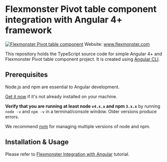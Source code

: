 # Flexmonster Pivot table component integration with Angular 4+ framework
[![Flexmonster Pivot table component](https://s3.amazonaws.com/flexmonster/github/fm-github-cover.png)](http://flexmonster.com)
Website: www.flexmonster.com

This repository holds the TypeScript source code for simple Angular 4+ and Flexmonster Pivot table component project. It is created using [Angular CLI](https://cli.angular.io/).

## Prerequisites

Node.js and npm are essential to Angular development. 
    
<a href="https://docs.npmjs.com/getting-started/installing-node" target="_blank" title="Installing Node.js and updating npm">
Get it now</a> if it's not already installed on your machine.
 
**Verify that you are running at least node `v4.x.x` and npm `3.x.x`**
by running `node -v` and `npm -v` in a terminal/console window.
Older versions produce errors.

We recommend [nvm](https://github.com/creationix/nvm) for managing multiple versions of node and npm.

## Installation & Usage

Please refer to [Flexmonster Integration with Angular](https://www.flexmonster.com/doc/integration-with-angular-4/) tutorial.

